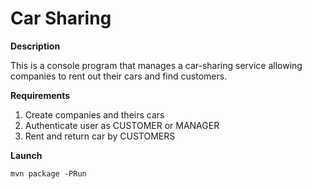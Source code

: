 # Car Sharing
**Description**

This is a console program that manages a car-sharing service allowing companies to rent out their cars and find customers.

**Requirements**
1. Create companies and theirs cars
2. Authenticate user as CUSTOMER or MANAGER
3. Rent and return car by CUSTOMERS

**Launch**

`mvn package -PRun`
